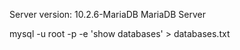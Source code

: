 Server version: 10.2.6-MariaDB MariaDB Server

mysql  -u root -p -e 'show databases' > databases.txt
